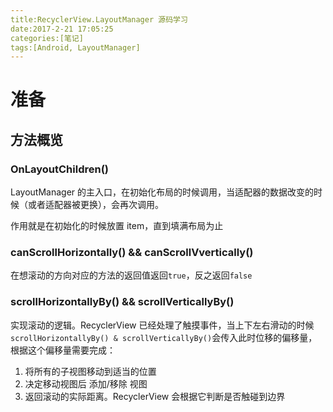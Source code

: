 ```yaml
---
title:RecyclerView.LayoutManager 源码学习
date:2017-2-21 17:05:25
categories:[笔记]
tags:[Android, LayoutManager]
---
```


# 准备

## 方法概览

### OnLayoutChildren()

LayoutManager 的主入口，在初始化布局的时候调用，当适配器的数据改变的时候（或者适配器被更换），会再次调用。

作用就是在初始化的时候放置 item，直到填满布局为止

### canScrollHorizontally() && canScrollVvertically()

 在想滚动的方向对应的方法的返回值返回`true`，反之返回`false`

### scrollHorizontallyBy() && scrollVerticallyBy()

实现滚动的逻辑。RecyclerView 已经处理了触摸事件，当上下左右滑动的时候`scrollHorizontallyBy() & scrollVerticallyBy()`会传入此时位移的偏移量，根据这个偏移量需要完成：

1. 将所有的子视图移动到适当的位置
2. 决定移动视图后 添加/移除 视图
3. 返回滚动的实际距离。RecyclerView 会根据它判断是否触碰到边界